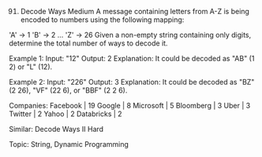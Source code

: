 91. Decode Ways
Medium
A message containing letters from A-Z is being encoded to numbers using the following mapping:

'A' -> 1
'B' -> 2
...
'Z' -> 26
Given a non-empty string containing only digits, determine the total number of ways to decode it.

Example 1:
Input: "12"
Output: 2
Explanation: It could be decoded as "AB" (1 2) or "L" (12).

Example 2:
Input: "226"
Output: 3
Explanation: It could be decoded as "BZ" (2 26), "VF" (22 6), or "BBF" (2 2 6).

Companies: Facebook | 19 Google | 8 Microsoft | 5 Bloomberg | 3 Uber | 3 Twitter | 2 Yahoo | 2 Databricks | 2 

Similar:
Decode Ways II Hard

Topic: String, Dynamic Programming


